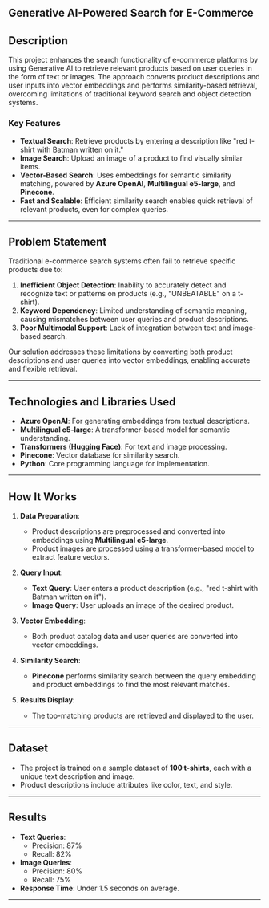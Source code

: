 ## Generative AI-Powered Search for E-Commerce

## Description
This project enhances the search functionality of e-commerce platforms by using Generative AI to retrieve relevant products based on user queries in the form of text or images. The approach converts product descriptions and user inputs into vector embeddings and performs similarity-based retrieval, overcoming limitations of traditional keyword search and object detection systems. 

### Key Features
- **Textual Search**: Retrieve products by entering a description like "red t-shirt with Batman written on it."
- **Image Search**: Upload an image of a product to find visually similar items.
- **Vector-Based Search**: Uses embeddings for semantic similarity matching, powered by **Azure OpenAI**, **Multilingual e5-large**, and **Pinecone**.
- **Fast and Scalable**: Efficient similarity search enables quick retrieval of relevant products, even for complex queries.

---

## Problem Statement
Traditional e-commerce search systems often fail to retrieve specific products due to:
1. **Inefficient Object Detection**: Inability to accurately detect and recognize text or patterns on products (e.g., "UNBEATABLE" on a t-shirt).
2. **Keyword Dependency**: Limited understanding of semantic meaning, causing mismatches between user queries and product descriptions.
3. **Poor Multimodal Support**: Lack of integration between text and image-based search.

Our solution addresses these limitations by converting both product descriptions and user queries into vector embeddings, enabling accurate and flexible retrieval.

---

## Technologies and Libraries Used
- **Azure OpenAI**: For generating embeddings from textual descriptions.
- **Multilingual e5-large**: A transformer-based model for semantic understanding.
- **Transformers (Hugging Face)**: For text and image processing.
- **Pinecone**: Vector database for similarity search.
- **Python**: Core programming language for implementation.

---

## How It Works
1. **Data Preparation**:  
   - Product descriptions are preprocessed and converted into embeddings using **Multilingual e5-large**.
   - Product images are processed using a transformer-based model to extract feature vectors.

2. **Query Input**:  
   - **Text Query**: User enters a product description (e.g., "red t-shirt with Batman written on it").
   - **Image Query**: User uploads an image of the desired product.

3. **Vector Embedding**:  
   - Both product catalog data and user queries are converted into vector embeddings.

4. **Similarity Search**:  
   - **Pinecone** performs similarity search between the query embedding and product embeddings to find the most relevant matches.

5. **Results Display**:  
   - The top-matching products are retrieved and displayed to the user.

---

## Dataset
- The project is trained on a sample dataset of **100 t-shirts**, each with a unique text description and image.  
- Product descriptions include attributes like color, text, and style.

---

## Results
- **Text Queries**:
  - Precision: 87%
  - Recall: 82%
- **Image Queries**:
  - Precision: 80%
  - Recall: 75%
- **Response Time**: Under 1.5 seconds on average.

---
